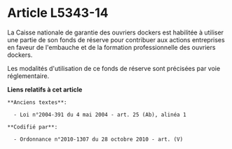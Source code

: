 # Article L5343-14

La Caisse nationale de garantie des ouvriers dockers est habilitée à utiliser une partie de son fonds de réserve pour
contribuer aux actions entreprises en faveur de l'embauche et de la formation professionnelle des ouvriers dockers.

Les modalités d'utilisation de ce fonds de réserve sont précisées par voie réglementaire.

**Liens relatifs à cet article**

	**Anciens textes**:

	  - Loi n°2004-391 du 4 mai 2004 - art. 25 (Ab), alinéa 1

	**Codifié par**:

	  - Ordonnance n°2010-1307 du 28 octobre 2010 - art. (V)

